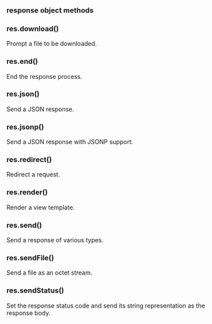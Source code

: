 ### response object methods

### res.download()
Prompt a file to be downloaded.
### res.end()
End the response process.
### res.json()
Send a JSON response.
### res.jsonp()
Send a JSON response with JSONP support.
### res.redirect()
Redirect a request.
### res.render()
Render a view template.
### res.send()
Send a response of various types.
### res.sendFile()
Send a file as an octet stream.
### res.sendStatus()
Set the response status code and send its string representation as the response body.